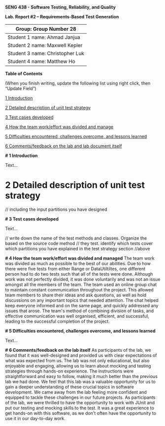 **SENG 438 - Software Testing, Reliability, and Quality**

**Lab. Report \#2 – Requirements-Based Test Generation**

| Group: Group Number   28  |
|-----------------|
| Student 1 name:   Ahmad Janjua        |   
| Student 2 name:   Maxwell Kepler      |   
| Student 3 name:   Christopher Luk     |   
| Student 4 name:   Matthew Ho          | 

**Table of Contents**

(When you finish writing, update the following list using right click, then
“Update Field”)

[1 Introduction	](#introduction)

[2 Detailed description of unit test strategy	](#detailed-description-of-unit-test-strategy)

[3 Test cases developed	](#test-cases-developed)

[4 How the team work/effort was divided and manage](#how-the-team-workeffort-was-divided-and-manage)

[5 Difficulties encountered, challenges overcome, and lessons
learned	](#difficulties-encountered-challenges-overcome-and-lessons-learned)

[6 Comments/feedback on the lab and lab document itself	](#commentsfeedback-on-the-lab-and-lab-document-itself)

**# 1 Introduction**

Text…

# 2 Detailed description of unit test strategy

// including the input partitions you have designed

**# 3 Test cases developed**

Text…

// write down the name of the test methods and classes. Organize the based on
the source code method // they test. identify which tests cover which partitions
you have explained in the test strategy section //above

**# 4 How the team work/effort was divided and managed**
The team work was divided as much as possible to the best of our abilities. Due to how there were five tests from either Range or DataUtiltiltes, one different person had to do two tests such that all of the tests were done. Although work was not perfectly divided, it was done voluntarily and was not an issue amongst all the members of the team. The team used an online group chat to maintain constant communication throughout the project. This allowed team members to share their ideas and ask questions, as well as hold discussions on any important topics that needed attention. The chat helped keep everyone informed and on the same page, and quickly addressed any issues that arose. The team's method of combining division of tasks, and effective communication was well organised, efficient, and successful, leading to the successful completion of the project.

**# 5 Difficulties encountered, challenges overcome, and lessons learned**

Text…

**# 6 Comments/feedback on the lab itself**
As participants of the lab, we found that it was well-designed and provided us with clear expectations of what was expected from us. The lab was not only educational, but also enjoyable and engaging, allowing us to learn about mocking and testing strategies through hands-on experience. The instructions were straightforward and easy to follow, making it much better than the previous lab we had done. We feel that this lab was a valuable opportunity for us to gain a deeper understanding of these crucial topics in software development. We came away from the lab feeling more confident and equipped to tackle these challenges in our future projects. As participants of the lab, we were thrilled to have the opportunity to work with JUnit and put our testing and mocking skills to the test. It was a great experience to get hands-on with this software, as we don't often have the opportunity to use it in our day-to-day work. 
